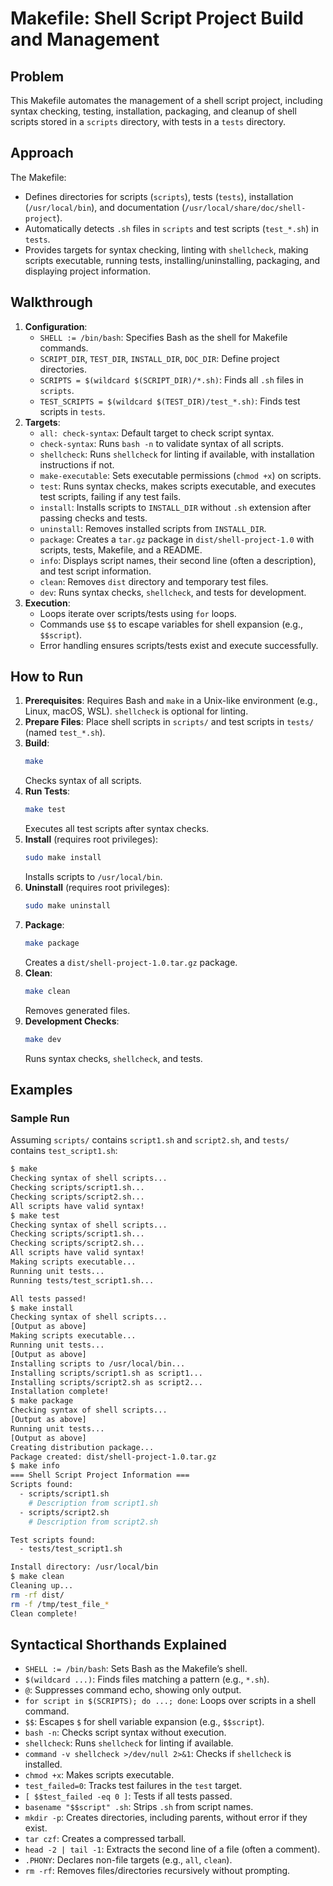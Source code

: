 # Makefile: Shell Script Project Build and Management

## Problem
This Makefile automates the management of a shell script project, including syntax checking, testing, installation, packaging, and cleanup of shell scripts stored in a `scripts` directory, with tests in a `tests` directory.

## Approach
The Makefile:
- Defines directories for scripts (`scripts`), tests (`tests`), installation (`/usr/local/bin`), and documentation (`/usr/local/share/doc/shell-project`).
- Automatically detects `.sh` files in `scripts` and test scripts (`test_*.sh`) in `tests`.
- Provides targets for syntax checking, linting with `shellcheck`, making scripts executable, running tests, installing/uninstalling, packaging, and displaying project information.

## Walkthrough
1. **Configuration**:
   - `SHELL := /bin/bash`: Specifies Bash as the shell for Makefile commands.
   - `SCRIPT_DIR`, `TEST_DIR`, `INSTALL_DIR`, `DOC_DIR`: Define project directories.
   - `SCRIPTS = $(wildcard $(SCRIPT_DIR)/*.sh)`: Finds all `.sh` files in `scripts`.
   - `TEST_SCRIPTS = $(wildcard $(TEST_DIR)/test_*.sh)`: Finds test scripts in `tests`.
2. **Targets**:
   - `all: check-syntax`: Default target to check script syntax.
   - `check-syntax`: Runs `bash -n` to validate syntax of all scripts.
   - `shellcheck`: Runs `shellcheck` for linting if available, with installation instructions if not.
   - `make-executable`: Sets executable permissions (`chmod +x`) on scripts.
   - `test`: Runs syntax checks, makes scripts executable, and executes test scripts, failing if any test fails.
   - `install`: Installs scripts to `INSTALL_DIR` without `.sh` extension after passing checks and tests.
   - `uninstall`: Removes installed scripts from `INSTALL_DIR`.
   - `package`: Creates a `tar.gz` package in `dist/shell-project-1.0` with scripts, tests, Makefile, and a README.
   - `info`: Displays script names, their second line (often a description), and test script information.
   - `clean`: Removes `dist` directory and temporary test files.
   - `dev`: Runs syntax checks, `shellcheck`, and tests for development.
3. **Execution**:
   - Loops iterate over scripts/tests using `for` loops.
   - Commands use `$$` to escape variables for shell expansion (e.g., `$$script`).
   - Error handling ensures scripts/tests exist and execute successfully.

## How to Run
1. **Prerequisites**: Requires Bash and `make` in a Unix-like environment (e.g., Linux, macOS, WSL). `shellcheck` is optional for linting.
2. **Prepare Files**: Place shell scripts in `scripts/` and test scripts in `tests/` (named `test_*.sh`).
3. **Build**:
   ```bash
   make
   ```
   Checks syntax of all scripts.
4. **Run Tests**:
   ```bash
   make test
   ```
   Executes all test scripts after syntax checks.
5. **Install** (requires root privileges):
   ```bash
   sudo make install
   ```
   Installs scripts to `/usr/local/bin`.
6. **Uninstall** (requires root privileges):
   ```bash
   sudo make uninstall
   ```
7. **Package**:
   ```bash
   make package
   ```
   Creates a `dist/shell-project-1.0.tar.gz` package.
8. **Clean**:
   ```bash
   make clean
   ```
   Removes generated files.
9. **Development Checks**:
   ```bash
   make dev
   ```
   Runs syntax checks, `shellcheck`, and tests.

## Examples
### Sample Run
Assuming `scripts/` contains `script1.sh` and `script2.sh`, and `tests/` contains `test_script1.sh`:
```bash
$ make
Checking syntax of shell scripts...
Checking scripts/script1.sh...
Checking scripts/script2.sh...
All scripts have valid syntax!
$ make test
Checking syntax of shell scripts...
Checking scripts/script1.sh...
Checking scripts/script2.sh...
All scripts have valid syntax!
Making scripts executable...
Running unit tests...
Running tests/test_script1.sh...

All tests passed!
$ make install
Checking syntax of shell scripts...
[Output as above]
Making scripts executable...
Running unit tests...
[Output as above]
Installing scripts to /usr/local/bin...
Installing scripts/script1.sh as script1...
Installing scripts/script2.sh as script2...
Installation complete!
$ make package
Checking syntax of shell scripts...
[Output as above]
Running unit tests...
[Output as above]
Creating distribution package...
Package created: dist/shell-project-1.0.tar.gz
$ make info
=== Shell Script Project Information ===
Scripts found:
  - scripts/script1.sh
    # Description from script1.sh
  - scripts/script2.sh
    # Description from script2.sh

Test scripts found:
  - tests/test_script1.sh

Install directory: /usr/local/bin
$ make clean
Cleaning up...
rm -rf dist/
rm -f /tmp/test_file_*
Clean complete!
```

## Syntactical Shorthands Explained
- `SHELL := /bin/bash`: Sets Bash as the Makefile’s shell.
- `$(wildcard ...)`: Finds files matching a pattern (e.g., `*.sh`).
- `@`: Suppresses command echo, showing only output.
- `for script in $(SCRIPTS); do ...; done`: Loops over scripts in a shell command.
- `$$`: Escapes `$` for shell variable expansion (e.g., `$$script`).
- `bash -n`: Checks script syntax without execution.
- `shellcheck`: Runs `shellcheck` for linting if available.
- `command -v shellcheck >/dev/null 2>&1`: Checks if `shellcheck` is installed.
- `chmod +x`: Makes scripts executable.
- `test_failed=0`: Tracks test failures in the `test` target.
- `[ $$test_failed -eq 0 ]`: Tests if all tests passed.
- `basename "$$script" .sh`: Strips `.sh` from script names.
- `mkdir -p`: Creates directories, including parents, without error if they exist.
- `tar czf`: Creates a compressed tarball.
- `head -2 | tail -1`: Extracts the second line of a file (often a comment).
- `.PHONY`: Declares non-file targets (e.g., `all`, `clean`).
- `rm -rf`: Removes files/directories recursively without prompting.